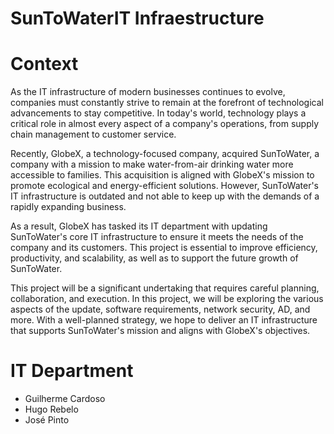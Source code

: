 # SunToWaterIT Infraestructure

# Context

As the IT infrastructure of modern businesses continues to evolve, companies must constantly strive to remain at the forefront of technological advancements to stay competitive. In today's world, technology plays a critical role in almost every aspect of a company's operations, from supply chain management to customer service.

Recently, GlobeX, a technology-focused company, acquired SunToWater, a company with a mission to make water-from-air drinking water more accessible to families. This acquisition is aligned with GlobeX's mission to promote ecological and energy-efficient solutions. However, SunToWater's IT infrastructure is outdated and not able to keep up with the demands of a rapidly expanding business.

As a result, GlobeX has tasked its IT department with updating SunToWater's core IT infrastructure to ensure it meets the needs of the company and its customers. This project is essential to improve efficiency, productivity, and scalability, as well as to support the future growth of SunToWater.

This project will be a significant undertaking that requires careful planning, collaboration, and execution. In this project, we will be exploring the various aspects of the update, software requirements, network security, AD, and more. With a well-planned strategy, we hope to deliver an IT infrastructure that supports SunToWater's mission and aligns with GlobeX's objectives.


# IT Department

- Guilherme Cardoso 
- Hugo Rebelo
- José Pinto
